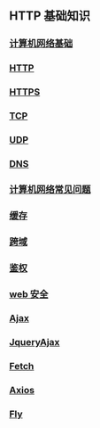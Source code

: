 ## HTTP 基础知识

### [计算机网络基础](./计算机网络基础/)

### [HTTP](./HTTP/)

### [HTTPS](./HTTPS/)

### [TCP](./TCP/)

### [UDP](./UDP/)

### [DNS](./DNS/)

### [计算机网络常见问题](./计算机网络常见问题/)

### [缓存](./缓存/)

### [跨域](./跨域/)

### [鉴权](./鉴权/)

### [web 安全](./web安全/)

### [Ajax](./Ajax/)

### [JqueryAjax](./JqueryAjax/)

### [Fetch](./Fetch/)

### [Axios](./Axios/)

### [Fly](./Fly/)
